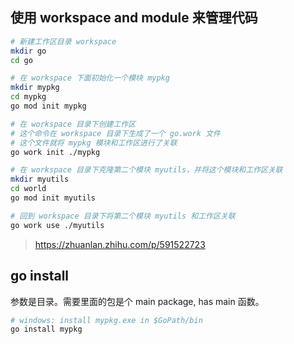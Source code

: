 ## 使用 workspace and module 来管理代码
```sh
# 新建工作区目录 workspace
mkdir go
cd go

# 在 workspace 下面初始化一个模块 mypkg
mkdir mypkg
cd mypkg
go mod init mypkg

# 在 workspace 目录下创建工作区
# 这个命令在 workspace 目录下生成了一个 go.work 文件
# 这个文件就将 mypkg 模块和工作区进行了关联
go work init ./mypkg

# 在 workspace 目录下克隆第二个模块 myutils，并将这个模块和工作区关联
mkdir myutils
cd world
go mod init myutils

# 回到 workspace 目录下将第二个模块 myutils 和工作区关联
go work use ./myutils
```
> https://zhuanlan.zhihu.com/p/591522723

## go install 
参数是目录。需要里面的包是个 main package, has main 函数。
```sh
# windows: install mypkg.exe in $GoPath/bin
go install mypkg
```